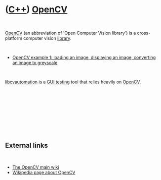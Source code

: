 
 

 

 

 

 

([C++](Cpp.md)) [OpenCV](CppOpenCv.md)
========================================

 

[OpenCV](CppOpenCv.md) (an abbreviation of 'Open Computer Vision
library') is a cross-platform computer vision [library](CppLibrary.md).

 

-   [OpenCV example 1: loading an image, displaying an image, converting
    an image to greyscale](CppOpenCvExample1.md)

 

[libcvautomation](CppLibcvautomation.md) is a [GUI
testing](CppGuiTest.md) tool that relies heavily on
[OpenCV](CppOpenCv.md).

 

 

 

 

 

External links
--------------

 

-   [The OpenCV main wiki](http://opencv.willowgarage.com/wiki)
-   [Wikipedia page about OpenCV](http://en.wikipedia.org/wiki/OpenCV)

 

 

 

 

 

 

